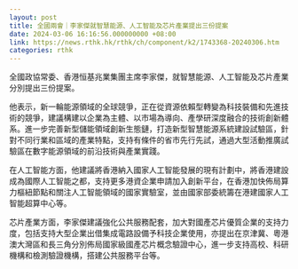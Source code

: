 ```yaml
---
layout: post
title: 全國兩會｜李家傑就智慧能源、人工智能及芯片產業提出三份提案
date: 2024-03-06 16:16:56.000000000 +08:00
link: https://news.rthk.hk/rthk/ch/component/k2/1743368-20240306.htm
categories: rthk
---
```


全國政協常委、香港恒基兆業集團主席李家傑，就智慧能源、人工智能及芯片產業分別提出三份提案。

他表示，新一輪能源領域的全球競爭，正在從資源依賴型轉變為科技裝備和先進技術的競爭，建議構建以企業為主體、以市場為導向、產學研深度融合的技術創新體系。進一步完善新型儲能領域創新生態鏈，打造新型智慧能源系統建設試驗區，針對不同行業和區域的產業特點，支持有條件的省市先行先試，通過大型活動推廣試驗區在數字能源領域的前沿技術與產業實踐。

在人工智能方面，他建議將香港納入國家人工智能發展的現有計劃中，將香港建設成為國際人工智能之都，支持更多港資企業申請加入創新平台，在香港加快佈局算力樞紐節點和關注人工智能領域的國家實驗室，並由國家部委統籌在港建國家人工智能超算中心等。

芯片產業方面，李家傑建議強化公共服務配套，加大對國產芯片優質企業的支持力度，包括支持大型企業出借集成電路設備予科技企業使用，亦提出在京津冀、粵港澳大灣區和長三角分別佈局國家級國產芯片概念驗證中心，進一步支持高校、科研機構和檢測驗證機構，搭建公共服務平台等。
